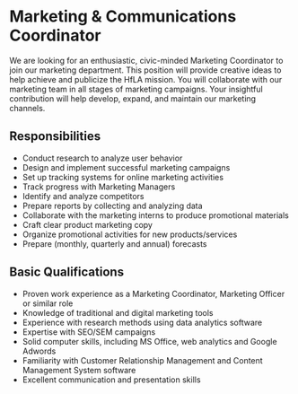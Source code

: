 # Marketing & Communications Coordinator
We are looking for an enthusiastic, civic-minded Marketing Coordinator to join our marketing department. This position will provide creative ideas to help achieve and publicize the HfLA mission. You will collaborate with our marketing team in all stages of marketing campaigns. Your insightful contribution will help develop, expand, and maintain our marketing channels. 

## Responsibilities 
- Conduct research to analyze user behavior 
- Design and implement successful marketing campaigns
- Set up tracking systems for online marketing activities
- Track progress with Marketing Managers
- Identify and analyze competitors
- Prepare reports by collecting and analyzing data
- Collaborate with the marketing interns to produce promotional materials
- Craft clear product marketing copy
- Organize promotional activities for new products/services
- Prepare (monthly, quarterly and annual) forecasts

## Basic Qualifications 
- Proven work experience as a Marketing Coordinator, Marketing Officer or similar role
- Knowledge of traditional and digital marketing tools
- Experience with research methods using data analytics software
- Expertise with SEO/SEM campaigns
- Solid computer skills, including MS Office, web analytics and Google Adwords
- Familiarity with Customer Relationship Management and Content Management System software
- Excellent communication and presentation skills
